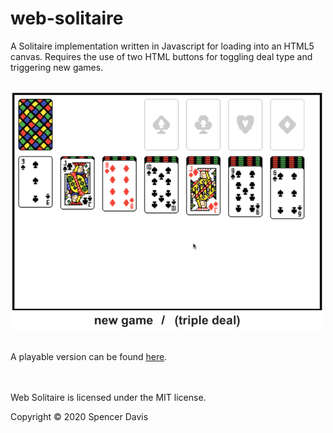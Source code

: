 # web-solitaire
A Solitaire implementation written in Javascript for loading into an HTML5 canvas. Requires the use of two HTML buttons for toggling deal type and triggering new games.
<br /><br />

![Gameplay Demo](demo/solitaire-gameplay.gif)
<br /><br />

A playable version can be found [here](https://www.strdavis.com/solitaire/).
<br /><br /><br />

Web Solitaire is licensed under the MIT license.

Copyright © 2020 Spencer Davis
